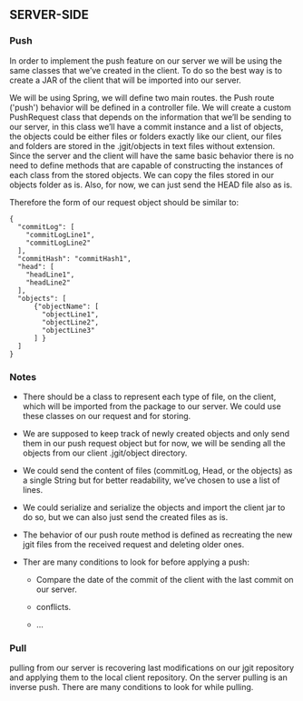 ## SERVER-SIDE

### Push

In order to implement the push feature on our server we will be using the same classes that we’ve created in the client. To do so the best way is to create a JAR of the client that will be imported into our server.

We will be using Spring, we will define two main routes. the Push route ('push') behavior will be defined in a controller file. We will create a custom PushRequest class that depends on the information that we’ll be sending to our server, in this class we’ll have a commit instance and a list of objects, the objects could be either files or folders exactly like our client, our files and folders are stored in the .jgit/objects in text files without extension. Since the server and the client will have the same basic behavior there is no need to define methods that are capable of constructing the instances of each class from the stored objects. We can copy the files stored in our objects folder as is. Also, for now, we can just send the HEAD file also as is.

Therefore the form of our request object should be similar to:
```
{
  "commitLog": [
    "commitLogLine1",
    "commitLogLine2"
  ],
  "commitHash": "commitHash1",
  "head": [
    "headLine1",
    "headLine2"
  ],
  "objects": [
      {"objectName": [
        "objectLine1",
        "objectLine2",
        "objectLine3"
      ] }
  ]
}
```

### Notes
* There should be a class to represent each type of file, on the client, which will be imported from the package to our server. We could use these classes on our request and for storing.

* We are supposed to keep track of newly created objects and only send them in our push request object but for now, we will be sending all the objects from our client .jgit/object directory.

* We could send the content of files (commitLog, Head, or the objects) as a single String but for better readability, we’ve chosen to use a list of lines.

* We could serialize and serialize the objects and import the client jar to do so, but we can also just send the created files as is.

* The behavior of our push route method is defined as recreating the new jgit files from the received request and deleting older ones.

* Ther are many conditions to look for before applying a push:

    * Compare the date of the commit of the client with the last commit on our server.

    * conflicts.

    * …



### Pull

pulling from our server is recovering last modifications on our jgit repository and applying them to the local client repository. On the server pulling is an inverse push. There are many conditions to look for while pulling.